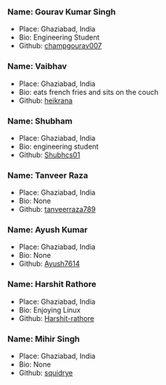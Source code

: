 ### **Name: Gourav Kumar Singh**
- Place: Ghaziabad, India
- Bio: Engineering Student
- Github: [champgourav007](https://github.com/champgourav007)

### **Name: Vaibhav**
- Place: Ghaziabad, India
- Bio: eats french fries and sits on the couch
- Github: [heikrana](https://www.github.com/heikrana)

### **Name: Shubham**
- Place: Ghaziabad, India 
- Bio: engineering student
- Github: [Shubhcs01](https://github.com/Shubhcs01)

### **Name: Tanveer Raza**
- Place: Ghaziabad, India
- Bio: None
- Github: [tanveerraza789](https://www.github.com/tanveerraza789)

### **Name: Ayush Kumar**
- Place: Ghaziabad, India
- Bio: None
- Github: [Ayush7614](https://www.github.com/Ayush7614)

### **Name: Harshit Rathore**
- Place: Ghaziabad, India
- Bio: Enjoying Linux
- Github: [Harshit-rathore](https://github.com/Harshit-rathore)

### **Name: Mihir Singh**
- Place: Ghaziabad, India
- Bio: None
- Github: [squidrye](https://github.com/squidrye)
